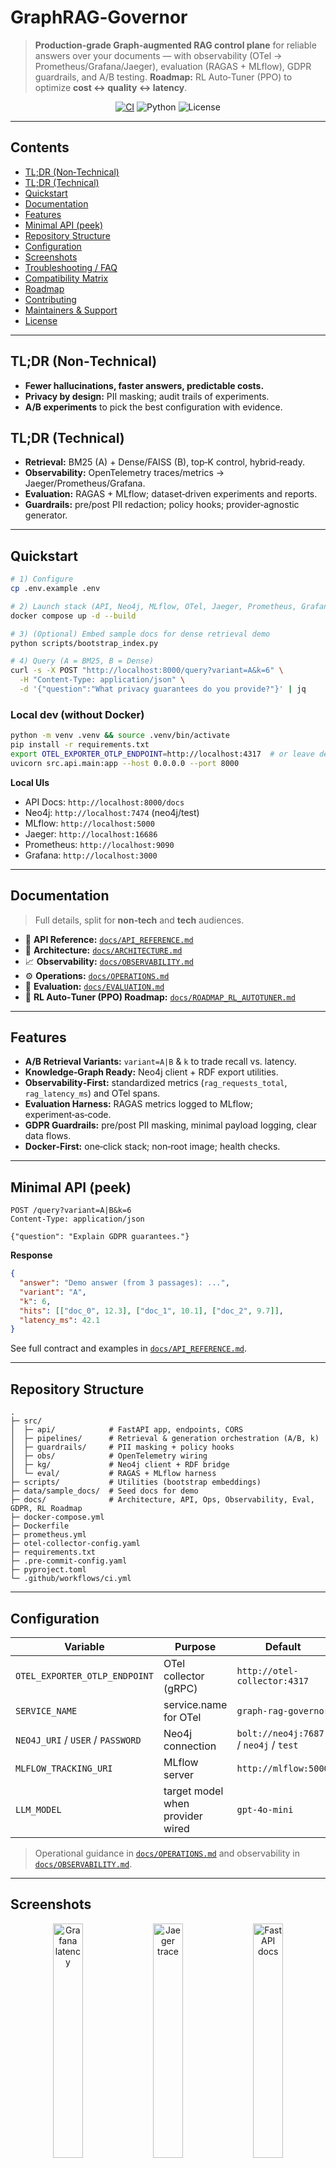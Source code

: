 # GraphRAG‑Governor

> **Production‑grade Graph‑augmented RAG control plane** for reliable answers over your documents — with observability (OTel → Prometheus/Grafana/Jaeger), evaluation (RAGAS + MLflow), GDPR guardrails, and A/B testing. **Roadmap:** RL Auto‑Tuner (PPO) to optimize **cost ↔ quality ↔ latency**.

<p align="center">
  <!-- Replace YOUR-ORG/YOUR-REPO after pushing to GitHub -->
  <a href="[https://github.com/YOUR-ORG/YOUR-REPO/actions/workflows/ci.yml](https://github.com/Koonnak/graphrag-kg-CICD.git)"><img alt="CI" src="[https://img.shields.io/github/actions/workflow/status/YOUR-ORG/YOUR-REPO/ci.yml?label=CI&logo=github](https://github.com/Koonnak/graphrag-kg-CICD.git)" /></a>
  <img alt="Python" src="https://img.shields.io/badge/Python-3.11-blue" />
  <img alt="License" src="https://img.shields.io/badge/License-Apache--2.0-green" />
</p>

---

## Contents

* [TL;DR (Non‑Technical)](#tldr-non-technical)
* [TL;DR (Technical)](#tldr-technical)
* [Quickstart](#quickstart)
* [Documentation](#documentation)
* [Features](#features)
* [Minimal API (peek)](#minimal-api-peek)
* [Repository Structure](#repository-structure)
* [Configuration](#configuration)
* [Screenshots](#screenshots)
* [Troubleshooting / FAQ](#troubleshooting--faq)
* [Compatibility Matrix](#compatibility-matrix)
* [Roadmap](#roadmap)
* [Contributing](#contributing)
* [Maintainers & Support](#maintainers--support)
* [License](#license)

---

## TL;DR (Non‑Technical)

* **Fewer hallucinations, faster answers, predictable costs.**
* **Privacy by design:** PII masking; audit trails of experiments.
* **A/B experiments** to pick the best configuration with evidence.

## TL;DR (Technical)

* **Retrieval:** BM25 (A) + Dense/FAISS (B), top‑K control, hybrid‑ready.
* **Observability:** OpenTelemetry traces/metrics → Jaeger/Prometheus/Grafana.
* **Evaluation:** RAGAS + MLflow; dataset‑driven experiments and reports.
* **Guardrails:** pre/post PII redaction; policy hooks; provider‑agnostic generator.

---

## Quickstart

```bash
# 1) Configure
cp .env.example .env

# 2) Launch stack (API, Neo4j, MLflow, OTel, Jaeger, Prometheus, Grafana)
docker compose up -d --build

# 3) (Optional) Embed sample docs for dense retrieval demo
python scripts/bootstrap_index.py

# 4) Query (A = BM25, B = Dense)
curl -s -X POST "http://localhost:8000/query?variant=A&k=6" \
  -H "Content-Type: application/json" \
  -d '{"question":"What privacy guarantees do you provide?"}' | jq
```

### Local dev (without Docker)

```bash
python -m venv .venv && source .venv/bin/activate
pip install -r requirements.txt
export OTEL_EXPORTER_OTLP_ENDPOINT=http://localhost:4317  # or leave default
uvicorn src.api.main:app --host 0.0.0.0 --port 8000
```

**Local UIs**

* API Docs: `http://localhost:8000/docs`
* Neo4j: `http://localhost:7474` (neo4j/test)
* MLflow: `http://localhost:5000`
* Jaeger: `http://localhost:16686`
* Prometheus: `http://localhost:9090`
* Grafana: `http://localhost:3000`

---

## Documentation

> Full details, split for **non‑tech** and **tech** audiences.

* 📜 **API Reference:** [`docs/API_REFERENCE.md`](docs/API_REFERENCE.md)
* 🧭 **Architecture:** [`docs/ARCHITECTURE.md`](docs/ARCHITECTURE.md)
* 📈 **Observability:** [`docs/OBSERVABILITY.md`](docs/OBSERVABILITY.md)
* ⚙️ **Operations:** [`docs/OPERATIONS.md`](docs/OPERATIONS.md)
* 🧪 **Evaluation:** [`docs/EVALUATION.md`](docs/EVALUATION.md)
* 🔭 **RL Auto‑Tuner (PPO) Roadmap:** [`docs/ROADMAP_RL_AUTOTUNER.md`](docs/ROADMAP_RL_AUTOTUNER.md)

---

## Features

* **A/B Retrieval Variants:** `variant=A|B` & `k` to trade recall vs. latency.
* **Knowledge‑Graph Ready:** Neo4j client + RDF export utilities.
* **Observability‑First:** standardized metrics (`rag_requests_total`, `rag_latency_ms`) and OTel spans.
* **Evaluation Harness:** RAGAS metrics logged to MLflow; experiment‑as‑code.
* **GDPR Guardrails:** pre/post PII masking, minimal payload logging, clear data flows.
* **Docker‑First:** one‑click stack; non‑root image; health checks.

---

## Minimal API (peek)

```http
POST /query?variant=A|B&k=6
Content-Type: application/json

{"question": "Explain GDPR guarantees."}
```

**Response**

```json
{
  "answer": "Demo answer (from 3 passages): ...",
  "variant": "A",
  "k": 6,
  "hits": [["doc_0", 12.3], ["doc_1", 10.1], ["doc_2", 9.7]],
  "latency_ms": 42.1
}
```

See full contract and examples in [`docs/API_REFERENCE.md`](docs/API_REFERENCE.md).

---

## Repository Structure

```
.
├─ src/
│  ├─ api/            # FastAPI app, endpoints, CORS
│  ├─ pipelines/      # Retrieval & generation orchestration (A/B, k)
│  ├─ guardrails/     # PII masking + policy hooks
│  ├─ obs/            # OpenTelemetry wiring
│  ├─ kg/             # Neo4j client + RDF bridge
│  └─ eval/           # RAGAS + MLflow harness
├─ scripts/           # Utilities (bootstrap embeddings)
├─ data/sample_docs/  # Seed docs for demo
├─ docs/              # Architecture, API, Ops, Observability, Eval, GDPR, RL Roadmap
├─ docker-compose.yml
├─ Dockerfile
├─ prometheus.yml
├─ otel-collector-config.yaml
├─ requirements.txt
├─ .pre-commit-config.yaml
├─ pyproject.toml
└─ .github/workflows/ci.yml
```

---

## Configuration

| Variable                          | Purpose                          | Default                                |
| --------------------------------- | -------------------------------- | -------------------------------------- |
| `OTEL_EXPORTER_OTLP_ENDPOINT`     | OTel collector (gRPC)            | `http://otel-collector:4317`           |
| `SERVICE_NAME`                    | service.name for OTel            | `graph-rag-governor`                   |
| `NEO4J_URI` / `USER` / `PASSWORD` | Neo4j connection                 | `bolt://neo4j:7687` / `neo4j` / `test` |
| `MLFLOW_TRACKING_URI`             | MLflow server                    | `http://mlflow:5000`                   |
| `LLM_MODEL`                       | target model when provider wired | `gpt-4o-mini`                          |

> Operational guidance in [`docs/OPERATIONS.md`](docs/OPERATIONS.md) and observability in [`docs/OBSERVABILITY.md`](docs/OBSERVABILITY.md).

---

## Screenshots

<p align="center">
  <!-- Replace paths with your real images in /docs/assets/ -->
  <img src="docs/assets/grafana-latency.png" width="31%" alt="Grafana latency" />
  <img src="docs/assets/jaeger-trace.png"  width="31%" alt="Jaeger trace" />
  <img src="docs/assets/api-docs.png"      width="31%" alt="FastAPI docs" />
</p>

---

## Troubleshooting / FAQ

**No metrics in Grafana?** Confirm Prometheus targets include `otel-collector:8889` and that the `otel-collector` service is healthy.
**No traces in Jaeger?** Ensure OTLP gRPC `4317` is reachable and sampling isn’t set to 0.
**/query returns 500?** Check container logs, env vars, and model/provider config (if enabled).
**Neo4j auth fails?** Default is `neo4j/test` (demo) — change in production and update `.env`.

---

## Compatibility Matrix

| Component        | Demo Default     | Notes                                   |
| ---------------- | ---------------- | --------------------------------------- |
| Python           | 3.11             | Typed; mypy/ruff/black configured       |
| Sentence-Transf. | all-MiniLM-L6-v2 | CPU‑friendly; swap for domain models    |
| FAISS            | faiss-cpu        | Switch to HNSW/vector DB > \~1M chunks  |
| Neo4j            | 5.x community    | Minimal schema; prod tune memory        |
| OTel Collector   | ≥ 0.106.0        | OTLP gRPC + Prometheus exporter         |
| MLflow           | 2.15.x           | SQLite demo; use object storage in prod |

---

## Roadmap

* Cross‑encoder re‑ranking; hybrid fusion (lexical+dense).
* Cost telemetry (tokens/\$) and cache metrics.
* AuthN/Z (OIDC), RBAC, per‑tenant metering.
* **RL Auto‑Tuner (PPO)** for automated config tuning.

---

## Contributing

* Run linters and tests locally:

```bash
make format && make lint && make type && make test
```

* PRs must pass CI (Ruff, Black, mypy, pytest). Keep docstrings **Google‑style** and maintain type hints.

---

## Maintainers & Support

* Maintainer: *Your Name* (@yourhandle) — contact via GitHub Issues.
* Bugs & feature requests: please open an issue with logs, versions, and steps to reproduce.

---

## License

**Apache‑2.0** — see `LICENSE`.

---

### GitHub “About” blurb (≤350 chars)

> Graph‑augmented RAG control plane (FastAPI, Neo4j+RDF, FAISS/BM25, RAGAS, OpenTelemetry → Prometheus/Grafana/Jaeger, MLflow). Observability, evaluation, GDPR guardrails, A/B testing. Roadmap: RL Auto‑Tuner (PPO) for cost↔quality↔latency.
